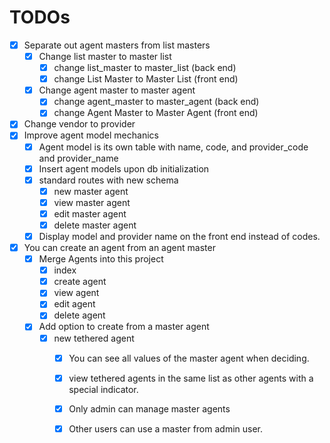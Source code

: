 # TODOs

- [x] Separate out agent masters from list masters
	- [x] Change list master to master list
		- [x] change list_master to master_list (back end)
		- [x] change List Master to Master List (front end)
	- [x] Change agent master to master agent
		- [x] change agent_master to master_agent (back end)
		- [x] change Agent Master to Master Agent (front end)
- [x] Change vendor to provider
- [x] Improve agent model mechanics
	- [x] Agent model is its own table with name, code, and provider_code and provider_name
	- [x] Insert agent models upon db initialization
	- [x] standard routes with new schema
		- [x] new master agent
		- [x] view master agent
		- [x] edit master agent
		- [x] delete master agent
	- [x] Display model and provider name on the front end instead of codes.
- [x] You can create an agent from an agent master
	- [x] Merge Agents into this project
		- [x] index
		- [x] create agent
		- [x] view agent
		- [x] edit agent
		- [x] delete agent
	- [x] Add option to create from a master agent
		- [x] new tethered agent
			- [x] You can see all values of the master agent when deciding.
			- [x] view tethered agents in the same list as other agents with a special indicator.
			- [x] Only admin can manage master agents
			- [x] Other users can use a master from admin user.

